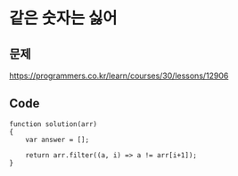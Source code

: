 같은 숫자는 싫어
===============     

문제
-----
https://programmers.co.kr/learn/courses/30/lessons/12906     

Code
------
```
function solution(arr)
{
    var answer = [];
    
    return arr.filter((a, i) => a != arr[i+1]);
}
```
